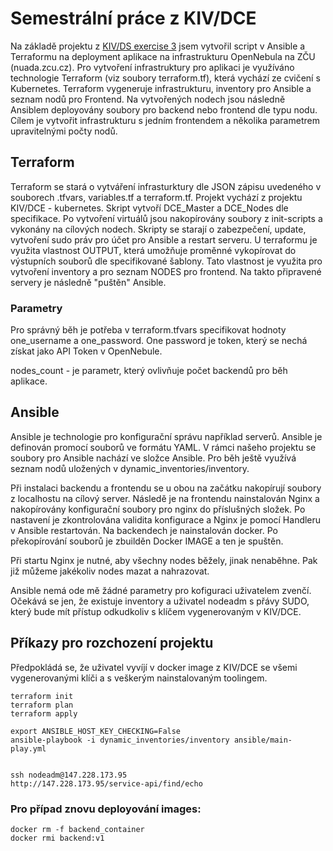 # Semestrální práce z KIV/DCE

Na základě projektu z [KIV/DS exercise 3](https://github.com/maxotta/kiv-ds-vagrant/tree/master/demo-3) jsem vytvořil script v Ansible a Terraformu na deployment aplikace na infrastrukturu OpenNebula na ZČU (nuada.zcu.cz).
Pro vytvoření infrastruktury pro aplikaci je využíváno technologie Terraform (viz soubory terraform.tf), která vychází ze cvičení s Kubernetes. Terraform vygeneruje infrastrukturu, inventory pro Ansible a seznam nodů pro Frontend. Na vytvořených nodech jsou následně Ansiblem deployovány soubory pro backend nebo frontend dle typu nodu.
Cílem je vytvořit infrastrukturu s jedním frontendem a několika parametrem upravitelnými počty nodů.

## Terraform
Terraform se stará o vytváření infrasturktury dle JSON zápisu uvedeného v souborech .tfvars, variables.tf a terraform.tf. Projekt vychází z projektu KIV/DCE - kubernetes. Skript vytvoří DCE_Master a DCE_Nodes dle specifikace. Po vytvoření virtuálů jsou nakopírovány soubory z init-scripts a vykonány na cílových nodech. Skripty se starají o zabezpečení, update, vytvoření sudo práv pro účet pro Ansible a restart serveru. U terraformu je využita vlastnost OUTPUT, která umožňuje proměnné vykopírovat do výstupních souborů dle specifikované šablony. Tato vlastnost je využita pro vytvoření inventory a pro seznam NODES  pro frontend.  Na takto připravené servery je následně "puštěn" Ansible.
### Parametry
Pro správný běh je potřeba v terraform.tfvars specifikovat hodnoty one_username a one_password. One password je token, který se nechá získat jako API Token v OpenNebule.

  nodes_count - je parametr, který ovlivňuje počet backendů pro běh aplikace.

## Ansible
Ansible je technologie pro konfigurační správu například serverů. Ansible je definován promocí souborů ve formátu YAML. 
V rámci našeho projektu se soubory pro Ansible nachází ve složce Ansible. Pro běh ještě využívá seznam nodů uložených v dynamic_inventories/inventory.

Při instalaci backendu a frontendu se u obou na začátku nakopírují soubory z localhostu na cílový server. Následě je na frontendu nainstalován Nginx a nakopírovány konfigurační soubory pro nginx do příslušných složek. Po nastavení je zkontrolována validita konfigurace a Nginx je pomocí Handleru v Ansible restartován. Na backendech je nainstalován docker. Po překopírování souborů je zbuilděn Docker IMAGE a ten je spuštěn.

Při startu Nginx je nutné, aby všechny nodes běžely, jinak nenaběhne. Pak již můžeme jakékoliv nodes mazat a nahrazovat.

Ansible nemá ode mě žádné parametry pro kofiguraci uživatelem zvenčí. Očekává se jen, že existuje inventory a uživatel nodeadm s přávy SUDO, který bude mít přístup odkudkoliv s klíčem vygenerovaným v KIV/DCE.

## Příkazy pro rozchození projektu
Předpokládá se, že uživatel vyvíjí v docker image z KIV/DCE se všemi vygenerovanými klíči a s veškerým nainstalovaným toolingem.
```
terraform init
terraform plan
terraform apply

export ANSIBLE_HOST_KEY_CHECKING=False
ansible-playbook -i dynamic_inventories/inventory ansible/main-play.yml


ssh nodeadm@147.228.173.95
http://147.228.173.95/service-api/find/echo
```

### Pro případ znovu deployování images:
```
docker rm -f backend_container
docker rmi backend:v1
```
